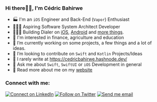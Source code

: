 ### Hi there👋🏽, I'm Cédric Bahirwe


- 🏭 I'm an `iOS` Engineer and Back-End (`Vapor`) Enthusiast
- 👨🏽‍💻 Aspiring Software System Architect Developer
- 👷🏽‍♂️ Building Dialer on [iOS](https://apps.apple.com/ke/app/dial-it/id1591756747), [Android](https://github.com/cedricbahirwe/dialer-android) and [more things](https://cedricbahirwe.github.io).
- 🎼 I'm interested in finance, agriculture and education
- 🔭 I’m currently working on some projects, a few things and a lot of ideas.
- 👯 I’m looking to contribute on `Swift` and `Kotlin` Projects/Ideas
- 📝 I rarely write at https://cedricbahirwe.hashnode.dev/
- 💬 Ask me about `Swift`, `SwiftUI` or `iOS` Development in general
- 🔦 Read more about me on my [website](https://cedricbahirwe.github.io)

### Connect with me:

[![Connect on LinkedIn](https://img.shields.io/badge/--linkedin?label=LinkedIn&logo=LinkedIn&style=social)](https://www.linkedin.com/in/cedricbahirwe)
[![Follow on Twitter](https://img.shields.io/badge/--twitter?label=Twitter&logo=Twitter&style=social)](https://twitter.com/cedricbahirwe)
[![Send me email](https://img.shields.io/badge/--gmail?label=Gmail&logo=Gmail&style=social)](mailto:cedbahirwe@gmail.com)
